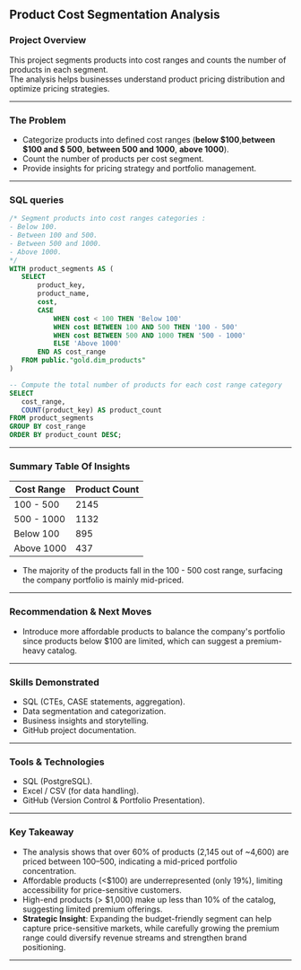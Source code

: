 ## Product Cost Segmentation Analysis
### Project Overview
This project segments products into cost ranges and counts the number of products in each segment.  
The analysis helps businesses understand product pricing distribution and optimize pricing strategies.

---  

### The Problem
- Categorize products into defined cost ranges (**below $100**,**between $100 and $ 500**, **between 500 and 1000**, **above 1000**).
- Count the number of products per cost segment.
- Provide insights for pricing strategy and portfolio management.

---
### SQL queries
 ```sql
/* Segment products into cost ranges categories :
- Below 100.
- Between 100 and 500.
- Between 500 and 1000.
- Above 1000.
*/
WITH product_segments AS (
    SELECT 
        product_key,
        product_name,
        cost,
        CASE 
            WHEN cost < 100 THEN 'Below 100'
            WHEN cost BETWEEN 100 AND 500 THEN '100 - 500'
            WHEN cost BETWEEN 500 AND 1000 THEN '500 - 1000'
            ELSE 'Above 1000'
        END AS cost_range
    FROM public."gold.dim_products"
)

-- Compute the total number of products for each cost range category 
SELECT 
    cost_range,
    COUNT(product_key) AS product_count
FROM product_segments
GROUP BY cost_range
ORDER BY product_count DESC;
 ```

---


### Summary Table Of Insights
| Cost Range | Product Count |
| ---------- | ------------- |
| 100 - 500  | 2145          |
| 500 - 1000 | 1132          |
| Below 100  | 895           |
| Above 1000 | 437           |
- The majority of the products fall in the 100 - 500 cost range, surfacing the company portfolio is mainly mid-priced.

---

### Recommendation & Next Moves
  - Introduce more affordable products to balance the company's portfolio since products below $100 are limited, which can suggest a premium-heavy catalog.
  
 
 ---

### Skills Demonstrated
- SQL (CTEs, CASE statements, aggregation).
- Data segmentation and categorization.
- Business insights and storytelling.
- GitHub project documentation.

---

### Tools & Technologies
- SQL (PostgreSQL).
- Excel / CSV (for data handling).
- GitHub (Version Control & Portfolio Presentation).

---
### Key Takeaway
- The analysis shows that over 60% of products (2,145 out of ~4,600) are priced between $100–$500, indicating a mid-priced portfolio concentration.
- Affordable products (<$100) are underrepresented (only 19%), limiting accessibility for price-sensitive customers.
- High-end products (> $1,000) make up less than 10% of the catalog, suggesting limited premium offerings.
- **Strategic Insight**: Expanding the budget-friendly segment can help capture price-sensitive markets, while carefully growing the premium range could diversify revenue streams and strengthen brand positioning.

---

